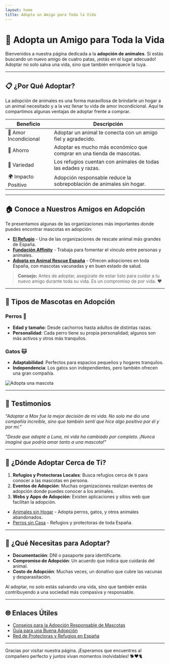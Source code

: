 ```yaml
---
layout: home
title: Adopta un Amigo para Toda la Vida
---
```


# 🐾 Adopta un Amigo para Toda la Vida

Bienvenidos a nuestra página dedicada a la **adopción de animales**. Si estás buscando un nuevo amigo de cuatro patas, ¡estás en el lugar adecuado! Adoptar no solo salva una vida, sino que también enriquece la tuya.

---

## 📋 ¿Por Qué Adoptar?

La adopción de animales es una forma maravillosa de brindarle un hogar a un animal necesitado y a la vez llenar tu vida de amor incondicional. Aquí te compartimos algunas ventajas de adoptar frente a comprar.

| Beneficio       | Descripción                                                                 |
|-----------------|-----------------------------------------------------------------------------|
| 💖 Amor Incondicional | Adoptar un animal te conecta con un amigo fiel y agradecido.          |
| 💸 Ahorro            | Adoptar es mucho más económico que comprar en una tienda de mascotas. |
| 🐶 Variedad          | Los refugios cuentan con animales de todas las edades y razas.         |
| 🌍 Impacto Positivo  | Adopción responsable reduce la sobrepoblación de animales sin hogar.  |

---

## 🏠 Conoce a Nuestros Amigos en Adopción

Te presentamos algunas de las organizaciones más importantes donde puedes encontrar mascotas en adopción:

- [**El Refugio**](https://www.elrefugio.org/) - Una de las organizaciones de rescate animal más grandes de España.
- [**Fundación Affinity**](https://www.fundacion-affinity.org/) - Trabaja para fomentar el vínculo entre personas y animales.
- [**Adopta en Animal Rescue España**](https://www.animalrescuespain.org/) - Ofrecen adopciones en toda España, con mascotas vacunadas y en buen estado de salud.

> **Consejo:** Antes de adoptar, asegúrate de estar listo para cuidar a tu nuevo amigo durante toda su vida. Es un compromiso de por vida. ❤️

---

## 🐾 Tipos de Mascotas en Adopción

### Perros 🐶
- **Edad y tamaño**: Desde cachorros hasta adultos de distintas razas.
- **Personalidad**: Cada perro tiene su propia personalidad; algunos son más activos y otros más tranquilos.

### Gatos 🐱
- **Adaptabilidad**: Perfectos para espacios pequeños y hogares tranquilos.
- **Independencia**: Los gatos son independientes, pero también ofrecen una gran compañía.

![Adopta una mascota](https://www.peta.org/wp-content/uploads/2016/12/iStock_000074754301_Large-1024x686.jpg)

---

## 🌟 Testimonios

_"Adoptar a Max fue la mejor decisión de mi vida. No solo me dio una compañía increíble, sino que también sentí que hice algo positivo por él y por mí."_
  
_"Desde que adopté a Luna, mi vida ha cambiado por completo. ¡Nunca imaginé que podría amar tanto a una mascota!"_

---

## 🐾 ¿Dónde Adoptar Cerca de Ti?

1. **Refugios y Protectoras Locales**: Busca refugios cerca de ti para conocer a las mascotas en persona.
2. **Eventos de Adopción**: Muchas organizaciones realizan eventos de adopción donde puedes conocer a los animales.
3. **Webs y Apps de Adopción**: Existen aplicaciones y sitios web que facilitan la adopción.

- [Animales sin Hogar](https://www.animalessinhogar.org/) - Adopta perros, gatos, y otros animales abandonados.
- [Perros sin Casa](https://perrossincasa.com/) - Refugios y protectoras de toda España.

---

## 📝 ¿Qué Necesitas para Adoptar?

- **Documentación**: DNI o pasaporte para identificarte.
- **Compromiso de Adopción**: Un acuerdo que indica que cuidarás del animal.
- **Costo de Adopción**: Muchas veces, un donativo que cubre las vacunas y desparasitación.

Al adoptar, no solo estás salvando una vida, sino que también estás contribuyendo a una sociedad más compasiva y responsable.

---

## 🌐 Enlaces Útiles

- [Consejos para la Adopción Responsable de Mascotas](https://www.affinity-petcare.com/blog/es/adoptar-mascota)
- [Guía para una Buena Adopción](https://asociacion-protectorabcn.org/consejos-adoptar-perro)
- [Red de Protectoras y Refugios en España](https://www.fauna.protectora.org/)

---

Gracias por visitar nuestra página. ¡Esperamos que encuentres al compañero perfecto y juntos vivan momentos inolvidables! 🐕❤️🐈

